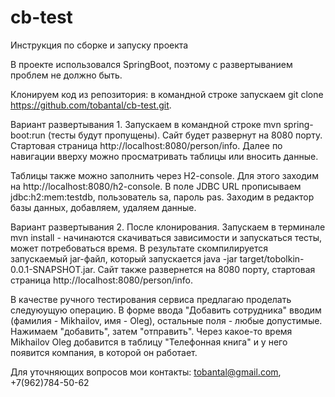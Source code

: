 # cb-test

Инструкция по сборке и запуску проекта

В проекте использовался SpringBoot, поэтому с развертыванием проблем не должно быть. 

Клонируем код из репозитория: в командной строке запускаем git clone https://github.com/tobantal/cb-test.git.

Вариант развертывания 1.
Запускаем в командной строке mvn spring-boot:run (тесты будут пропущены). 
Сайт будет развернут на 8080 порту. 
Стартовая страница http://localhost:8080/person/info.
Далее по навигации вверху можно просматривать таблицы или вносить данные.

Таблицы также можно заполнить через H2-console. Для этого заходим на http://localhost:8080/h2-console.
В поле JDBC URL прописываем jdbc:h2:mem:testdb, пользователь sa, пароль pas.
Заходим в редактор базы данных, добавляем, удаляем данные.

Вариант развертывания 2.
После клонирования. Запускаем в терминале mvn install - начинаются скачиваться зависимости и запускаться тесты, может потребоваться время. 
В результате скомпилируется запускаемый jar-файл, который запускается java -jar target/tobolkin-0.0.1-SNAPSHOT.jar.
Сайт также развернется на 8080 порту, стартовая страница http://localhost:8080/person/info.

В качестве ручного тестирования сервиса предлагаю проделать следуюущую операцию.
В форме ввода "Добавить сотрудника" вводим (фамилия - Mikhailov, имя - Oleg), остальные поля - любые допустимые.
Нажимаем "добавить", затем "отправить".
Через какое-то время Mikhailov Oleg добавится в таблицу "Телефонная книга" и у него появится компания, в которой он работает.

Для уточняющих вопросов мои контакты: tobantal@gmail.com, +7(962)784-50-62 

